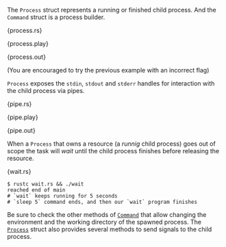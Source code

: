 The `Process` struct represents a running or finished child process. And the
`Command` struct is a process builder.

{process.rs}

{process.play}

{process.out}

(You are encouraged to try the previous example with an incorrect flag)

`Process` exposes the `stdin`, `stdout` and `stderr` handles for interaction
with the child process via pipes.

{pipe.rs}

{pipe.play}

{pipe.out}

When a `Process` that owns a resource (a *runnig* child process) goes out of
scope the task will *wait* until the child process finishes before releasing
the resource.

{wait.rs}

```
$ rustc wait.rs && ./wait
reached end of main
# `wait` keeps running for 5 seconds
# `sleep 5` command ends, and then our `wait` program finishes
```

Be sure to check the other methods of
[`Command`](http://static.rust-lang.org/doc/master/std/io/process/struct.Command.html)
that allow changing the environment and the working directory of the spawned
process. The
[`Process`](http://static.rust-lang.org/doc/master/std/io/process/struct.Process.html)
struct also provides several methods to send signals to the child process.
